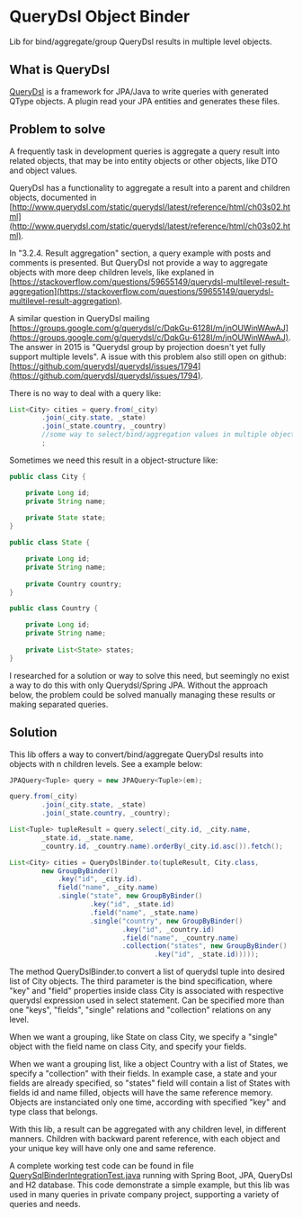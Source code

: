# QueryDsl Object Binder

Lib for bind/aggregate/group QueryDsl results in multiple level objects.

## What is QueryDsl
[QueryDsl](http://www.querydsl.com/) is a framework for JPA/Java to write queries with generated QType objects. A plugin read your JPA entities and generates these files. 

## Problem to solve
A frequently task in development queries is aggregate a query result into related objects, that may be into entity objects or other objects, like DTO and object values. 

QueryDsl has a functionality to aggregate a result into a parent and children objects, documented in [http://www.querydsl.com/static/querydsl/latest/reference/html/ch03s02.html](http://www.querydsl.com/static/querydsl/latest/reference/html/ch03s02.html).

In "3.2.4. Result aggregation" section, a query example with posts and comments is presented. But QueryDsl not provide a way to aggregate objects with more deep children levels, like explaned in [https://stackoverflow.com/questions/59655149/querydsl-multilevel-result-aggregation](https://stackoverflow.com/questions/59655149/querydsl-multilevel-result-aggregation).

A similar question in QueryDsl mailing [https://groups.google.com/g/querydsl/c/DqkGu-6128I/m/jnOUWinWAwAJ](https://groups.google.com/g/querydsl/c/DqkGu-6128I/m/jnOUWinWAwAJ). The answer in 2015 is "Querydsl group by projection doesn't yet fully support multiple levels". A issue with this problem also still open on github: [https://github.com/querydsl/querydsl/issues/1794](https://github.com/querydsl/querydsl/issues/1794).

There is no way to deal with a query like:
```java
List<City> cities = query.from(_city)
		.join(_city.state, _state)
		.join(_state.country, _country)
		//some way to select/bind/aggregation values in multiple object levels
		;
```

Sometimes we need this result in a object-structure like:

```java
public class City {

    private Long id;       
    private String name;
    
    private State state;
}

public class State {

    private Long id;
    private String name;
 
    private Country country;
}

public class Country {

    private Long id;    
    private String name;
    
    private List<State> states;
}
```
I researched for a solution or way to solve this need, but seemingly no exist a way to do this with only Querydsl/Spring JPA. Without the approach below, the problem could be solved manually managing these results or making separated queries.

## Solution
This lib offers a way to convert/bind/aggregate QueryDsl results into objects with n children levels. See a example below:
```java
JPAQuery<Tuple> query = new JPAQuery<Tuple>(em);

query.from(_city)
		.join(_city.state, _state)
		.join(_state.country, _country);

List<Tuple> tupleResult = query.select(_city.id, _city.name,
		_state.id, _state.name,
		_country.id, _country.name).orderBy(_city.id.asc()).fetch();

List<City> cities = QueryDslBinder.to(tupleResult, City.class,
		new GroupByBinder()
			.key("id", _city.id).
			field("name", _city.name)
			.single("state", new GroupByBinder()
					.key("id", _state.id)
					.field("name", _state.name)
					.single("country", new GroupByBinder()
							.key("id", _country.id)
							.field("name", _country.name)					
							.collection("states", new GroupByBinder()
									.key("id", _state.id)))));
```

The method QueryDslBinder.to convert a list of querydsl tuple into desired list of City objects. The third parameter is the bind specification, where "key" and "field" properties inside class City is associated with respective querydsl expression used in select statement. Can be specified more than one "keys", "fields", "single" relations and "collection" relations on any level.

When we want a grouping, like State on class City, we specify a "single" object with the field name on class City, and specify your fields. 

When we want a grouping list, like a object Country with a list of States, we specify a "collection" with their fields. In example case, a state and your fields are already specified, so "states" field will contain a list of States with fields id and name filled, objects will have the same reference memory. Objects are instanciated only one time, according with specified "key" and type class that belongs.

With this lib, a result can be aggregated with any children level, in different manners. Children with backward parent reference, with each object and your unique key will have only one and same reference.

A complete working test code can be found in file [QuerySqlBinderIntegrationTest.java](https://github.com/zisluiz/querydsl-object-binder/blob/main/src/test/java/com/zisluiz/querydslbinder/QuerySqlBinderIntegrationTest.java) running with Spring Boot, JPA, QueryDsl and H2 database. This code demonstrate a simple example, but this lib was used in many queries in private company project, supporting a variety of queries and needs.
